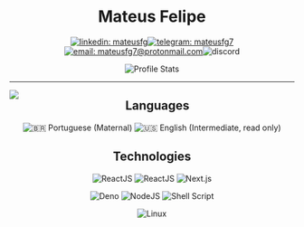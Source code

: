 <div align="center">

# Mateus Felipe

[![linkedin: mateusfg](https://img.shields.io/badge/linkedin-0077B5?&style=for-the-badge&logo=linkedin)](https://linkedin.com/in/mateusfg)[![telegram: mateusfg7](https://img.shields.io/badge/telegram-2CA5E0?&style=for-the-badge&logo=telegram)](https://t.me/mateusfg7)[![email: mateusfg7@protonmail.com](https://img.shields.io/badge/email-8B89CC?&style=for-the-badge&logo=protonmail&logoColor=FFF)](mailto:mateusfg7@protonmail.com)![discord](https://img.shields.io/badge/discord-7289DA?&label=mateusfg7%237944&labelColor=222&style=for-the-badge&logo=discord&logoColor=7289DA)

![Profile Stats](https://github-readme-stats.vercel.app/api?username=mateusfg7&show_icons=true&title_color=222&icon_color=222&text_color=000)

<!-- [![email: mateusfg7@protonmail.com](https://img.shields.io/badge/email-8B89CC?&label=mateusfg7@protonmail.com&labelColor=222&style=for-the-badge&logo=protonmail&logoColor=8B89CC)](mailto:mateusfg7@protonmail.com)
[![linkedin: mateusfg](https://img.shields.io/badge/linkedin-0077B5?&label=mateusfg&labelColor=222&&style=for-the-badge&logo=linkedin&logoColor=0077B5)](https://linkedin.com/in/mateusfg)
![discord](https://img.shields.io/badge/discord-7289DA?&label=mateusfg7%237944&labelColor=222&style=for-the-badge&logo=discord&logoColor=7289DA)
[![telegram: mateusfg7](https://img.shields.io/badge/telegram-2CA5E0?&label=mateusfg7&labelColor=222&style=for-the-badge&logo=telegram&logoColor=2CA5E0)](https://t.me/mateusfg7) -->





</div>

---

<!-- ## 💻 Programming -->

<img src="https://github-readme-stats.vercel.app/api/top-langs/?username=mateusfg7&hide_border=true&langs_count=15&hide=jupyter%20notebook,html,c%2B%2B,php,shell,java&title_color=000" align="left">

<div align="center">


## Languages

![:brazil: Portuguese (Maternal)](https://img.shields.io/badge/Portugu%C3%AAs-4CAF72?&label=Materno&labelColor=61C286&style=for-the-badge&logo=pt-br&logoColor=000)
![:us: English (Intermediate, read only)](https://img.shields.io/badge/English-4C51AF?&label=Intermediate%2C%20read%20only&labelColor=6166C2&style=for-the-badge&logo=pt-br&logoColor=000
)

## Technologies

![ReactJS](https://img.shields.io/badge/React%20JS-61DAFB?&style=flat&logo=react&logoColor=000)
![ReactJS](https://img.shields.io/badge/React%20Native-88dff7?&style=flat&logo=react&logoColor=000)
![Next.js](https://img.shields.io/badge/Next.js-000?&style=flat&logo=next.js&logoColor=FFF)

![Deno](https://img.shields.io/badge/Deno-000?&style=flat&logo=deno&logoColor=FFF)
![NodeJS](https://img.shields.io/badge/Node%20JS-339933?&style=flat&logo=node.js&logoColor=FFF)
![Shell Script](https://img.shields.io/badge/Shell%20Script-4EAA25?&style=flat&logo=gnu-bash&logoColor=FFF)

![Linux](https://img.shields.io/badge/Linux-FCC624?&style=flat&logo=linux&logoColor=000)

</div>
